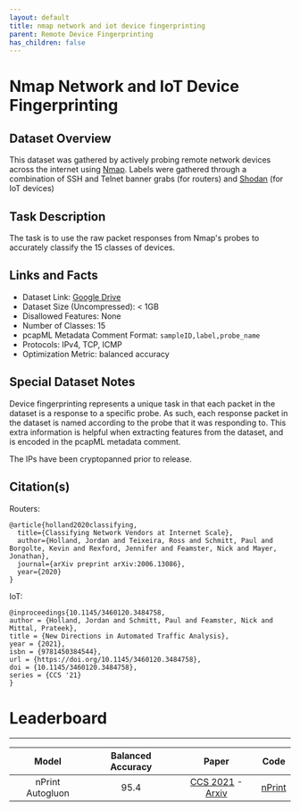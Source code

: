 ```yaml
---
layout: default
title: nmap network and iot device fingerprinting
parent: Remote Device Fingerprinting
has_children: false
---
```


# Nmap Network and IoT Device Fingerprinting

## Dataset Overview
This dataset was gathered by actively probing remote network devices across the internet using [Nmap](https://nmap.org/). Labels were gathered through a combination of SSH and Telnet banner grabs (for routers) and [Shodan](https://www.shodan.io/) (for IoT devices) 

## Task Description
The task is to use the raw packet responses from Nmap's probes to accurately classify the 15 classes of devices.

## Links and Facts
* Dataset Link: [Google Drive](https://drive.google.com/file/d/1vd38hHMB77Qk7V7Q3mXy4ucvMq0KC7Pu/view?usp=sharing)
* Dataset Size (Uncompressed): < 1GB
* Disallowed Features: None
* Number of Classes: 15
* pcapML Metadata Comment Format: `sampleID,label,probe_name`
* Protocols: IPv4, TCP, ICMP
* Optimization Metric: balanced accuracy

## Special Dataset Notes

Device fingerprinting represents a unique task in that each packet in the dataset is a response to a specific probe. As such, each response packet in the dataset 
is named according to the probe that it was responding to. This extra information is helpful when extracting features from the dataset, and is encoded in
the pcapML metadata comment.

The IPs have been cryptopanned prior to release.

## Citation(s)

Routers:
```
@article{holland2020classifying,
  title={Classifying Network Vendors at Internet Scale},
  author={Holland, Jordan and Teixeira, Ross and Schmitt, Paul and Borgolte, Kevin and Rexford, Jennifer and Feamster, Nick and Mayer, Jonathan},
  journal={arXiv preprint arXiv:2006.13086},
  year={2020}
}
```

IoT:
```
@inproceedings{10.1145/3460120.3484758,
author = {Holland, Jordan and Schmitt, Paul and Feamster, Nick and Mittal, Prateek},
title = {New Directions in Automated Traffic Analysis},
year = {2021},
isbn = {9781450384544},
url = {https://doi.org/10.1145/3460120.3484758},
doi = {10.1145/3460120.3484758},
series = {CCS '21}
}
```

# Leaderboard
___

|       Model      | Balanced Accuracy |                                                     Paper                                                     |                    Code                   |
|:----------------:|:--------:|:-------------------------------------------------------------------------------------------------------------:|:-----------------------------------------:|
| nPrint Autogluon |     95.4 | [CCS 2021](https://dl.acm.org/doi/abs/10.1145/3460120.3484758) - [Arxiv](https://arxiv.org/pdf/2008.02695.pdf) | [nPrint](https://github.com/nprint/nprint) |
